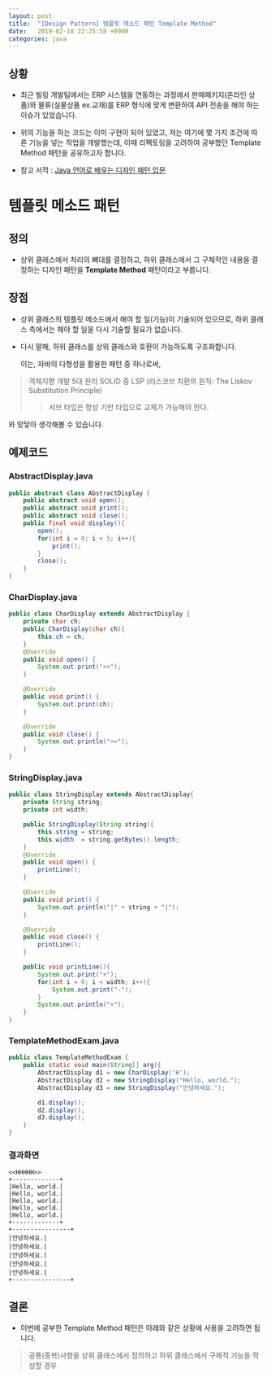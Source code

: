 ```yaml
---
layout: post
title:  "[Design Pattern] 템플릿 메소드 패턴 Template Method"
date:   2019-02-18 22:25:58 +0900
categories: java
---
```


## 상황

  * 최근 빌링 개발팀에서는 ERP 시스템을 연동하는 과정에서 판매패키지(온라인 상품)와 물류(실물상품 ex.교재)를 ERP 형식에 맞게
  변환하여 API 전송을 해야 하는 이슈가 있었습니다.
  
  * 위의 기능을 하는 코드는 이미 구현이 되어 있었고, 저는 여기에 몇 가지 조건에 따른 기능을 넣는 작업을 개발했는데, 이때 
   리펙토링을 고려하여 공부했던 Template Method 패턴을 공유하고자 합니다.
   
  * 참고 서적 :  [Java 언어로 배우는 디자인 패턴 입문](http://www.yes24.com/Product/goods/2918928)

# 템플릿 메소드 패턴  

## 정의
  * 상위 클래스에서 처리의 뼈대를 결정하고, 하위 클래스에서 그 구체적인 내용을 결정하는 디자인 패턴을 **Template Method** 패턴이라고 부릅니다. 


## 장점
  * 상위 클래스의 템플릿 메소드에서 해야 할 일(기능)이 기술되어 있으므로, 하위 클래스 측에서는 해야 할 일을 다시 기술할 필요가 없습니다.
  
  * 다시 말해, 하위 클래스를 상위 클래스와 호환이 가능하도록 구조화합니다.
  
    이는, 자바의 다형성을 활용한 패턴 중 하나로써, 
  
  > 객체지향 개발 5대 원리 SOLID 중 LSP (리스코브 치환의 원칙: The Liskov Substitution Principle) 
  >> 서브 타입은 항상 기반 타입으로 교체가 가능해야 한다. 
  
  와 맞닿아 생각해볼 수 있습니다.


## 예제코드  
### AbstractDisplay.java
  ```java
  public abstract class AbstractDisplay {
      public abstract void open();
      public abstract void print();
      public abstract void close();
      public final void display(){
          open();
          for(int i = 0; i < 5; i++){
              print();
          }
          close();
      }
  }
  ```
### CharDisplay.java
  ```java
  public class CharDisplay extends AbstractDisplay {
      private char ch;
      public CharDisplay(char ch){
          this.ch = ch;
      }
      @Override
      public void open() {
          System.out.print("<<");
      }
  
      @Override
      public void print() {
          System.out.print(ch);
      }
  
      @Override
      public void close() {
          System.out.println(">>");
      }
  }
  ```
### StringDisplay.java
  ```java
  public class StringDisplay extends AbstractDisplay{
      private String string;
      private int width;
  
      public StringDisplay(String string){
          this.string = string;
          this.width  = string.getBytes().length;
      }
      @Override
      public void open() {
          printLine();
      }
  
      @Override
      public void print() {
          System.out.println("|" + string + "|");
      }
  
      @Override
      public void close() {
          printLine();
      }
  
      public void printLine(){
          System.out.print("+");
          for(int i = 0; i < width; i++){
              System.out.print("-");
          }
          System.out.println("+");
      }
  }
  ```
### TemplateMethodExam.java
  ```java
  public class TemplateMethodExam {
      public static void main(String[] arg){
          AbstractDisplay d1 = new CharDisplay('H');
          AbstractDisplay d2 = new StringDisplay("Hello, world.");
          AbstractDisplay d3 = new StringDisplay("안녕하세요.");
  
          d1.display();
          d2.display();
          d3.display();
      }
  }
  ```
### 결과화면
    <<HHHHH>>
    +-------------+
    |Hello, world.|
    |Hello, world.|
    |Hello, world.|
    |Hello, world.|
    |Hello, world.|
    +-------------+
    +----------------+
    |안녕하세요.|
    |안녕하세요.|
    |안녕하세요.|
    |안녕하세요.|
    |안녕하세요.|
    +----------------+

## 결론
  * 이번에 공부한 Template Method 패턴은 아래와 같은 상황에 사용을 고려하면 됩니다.
  
  >  공통(중복)사항을 상위 클래스에서 정의하고 하위 클래스에서 구체적 기능을 작성할 경우
  
  